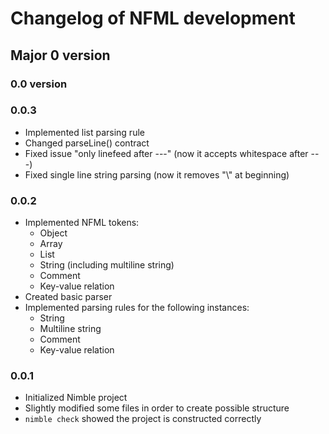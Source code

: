 # Changelog of NFML development

## Major 0 version

### 0.0 version

### 0.0.3

* Implemented list parsing rule
* Changed parseLine() contract
* Fixed issue "only linefeed after ---" (now it accepts whitespace after ---)
* Fixed single line string parsing (now it removes "\\" at beginning)

### 0.0.2

* Implemented NFML tokens:
  - Object
  - Array
  - List
  - String (including multiline string)
  - Comment
  - Key-value relation
* Created basic parser
* Implemented parsing rules for the following instances:
  - String
  - Multiline string
  - Comment
  - Key-value relation

### 0.0.1

* Initialized Nimble project
* Slightly modified some files in order to create possible structure
* `nimble check` showed the project is constructed correctly
